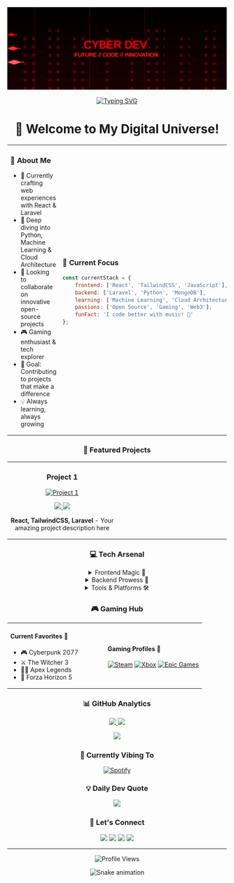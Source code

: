<div align="center">

<!-- We'll keep your header SVG -->
<img src="header.svg" width="800" alt="Welcome to My GitHub"/>

<!-- Typing SVG for dynamic welcome message -->
[![Typing SVG](https://readme-typing-svg.herokuapp.com?font=Fira+Code&pause=1000&color=FF0000&center=true&vCenter=true&width=435&lines=Full+Stack+Developer;Open+Source+Enthusiast;Continuous+Learner;Gaming+Aficionado)](https://git.io/typing-svg)

# 🚀 Welcome to My Digital Universe! 

<table>
<tr>
<td width="50%">
<h3>💫 About Me</h3>

- 🔭 Currently crafting web experiences with React & Laravel
- 🌱 Deep diving into Python, Machine Learning & Cloud Architecture
- 👯 Looking to collaborate on innovative open-source projects
- 🎮 Gaming enthusiast & tech explorer
- 🎯 Goal: Contributing to projects that make a difference
- 💡 Always learning, always growing
</td>
<td width="50%">

### 🎯 Current Focus

```javascript
const currentStack = {
    frontend: ['React', 'TailwindCSS', 'JavaScript'],
    backend: ['Laravel', 'Python', 'MongoDB'],
    learning: ['Machine Learning', 'Cloud Architecture'],
    passions: ['Open Source', 'Gaming', 'Web3'],
    funFact: 'I code better with music! 🎵'
};
```
</td>
</tr>
</table>

### 🌟 Featured Projects

<table>
<tr>
<td width="33%">
<h3 align="center">Project 1</h3>
<div align="center">
<a href="PROJECT_LINK" target="_blank"><img src="/api/placeholder/300/200" width="300" alt="Project 1"/></a>
<p>
<a href="PROJECT_LINK" target="_blank">
<img src="https://img.shields.io/badge/CODE-ff9?style=for-the-badge&logo=github&logoColor=black"/>
</a>
<a href="DEMO_LINK" target="_blank">
<img src="https://img.shields.io/badge/LIVE-000?style=for-the-badge&logo=vercel&logoColor=white"/>
</a>
</p>
<p><strong>React, TailwindCSS, Laravel</strong> - Your amazing project description here</p>
</div>
                                                                                      
</td>
<td width="33%">
<!-- Add more projects similarly -->
</td>
</tr>
</table>

### 💻 Tech Arsenal

<details>
<summary>Frontend Magic 🎨</summary>
<br>

![React](https://img.shields.io/badge/react-%2320232a.svg?style=for-the-badge&logo=react&logoColor=%2361DAFB)
![JavaScript](https://img.shields.io/badge/javascript-%23323330.svg?style=for-the-badge&logo=javascript&logoColor=%23F7DF1E)
![TailwindCSS](https://img.shields.io/badge/tailwindcss-%2338B2AC.svg?style=for-the-badge&logo=tailwind-css&logoColor=white)
![Bootstrap](https://img.shields.io/badge/bootstrap-%238511FA.svg?style=for-the-badge&logo=bootstrap&logoColor=white)
![SASS](https://img.shields.io/badge/SASS-hotpink.svg?style=for-the-badge&logo=SASS&logoColor=white)
![MUI](https://img.shields.io/badge/MUI-%230081CB.svg?style=for-the-badge&logo=mui&logoColor=white)
![TypeScript](https://img.shields.io/badge/typescript-%23007ACC.svg?style=for-the-badge&logo=typescript&logoColor=white)
![Next JS](https://img.shields.io/badge/Next-black?style=for-the-badge&logo=next.js&logoColor=white)

</details>

<details>
<summary>Backend Prowess 💪</summary>
<br>

![Laravel](https://img.shields.io/badge/laravel-%23FF2D20.svg?style=for-the-badge&logo=laravel&logoColor=white)
![Python](https://img.shields.io/badge/python-3670A0?style=for-the-badge&logo=python&logoColor=ffdd54)
![MongoDB](https://img.shields.io/badge/MongoDB-%234ea94b.svg?style=for-the-badge&logo=mongodb&logoColor=white)
![MySQL](https://img.shields.io/badge/mysql-%2300f.svg?style=for-the-badge&logo=mysql&logoColor=white)
![Redis](https://img.shields.io/badge/redis-%23DD0031.svg?style=for-the-badge&logo=redis&logoColor=white)
![Docker](https://img.shields.io/badge/docker-%230db7ed.svg?style=for-the-badge&logo=docker&logoColor=white)

</details>

<details>
<summary>Tools & Platforms 🛠️</summary>
<br>

![Vite](https://img.shields.io/badge/vite-%23646CFF.svg?style=for-the-badge&logo=vite&logoColor=white)
![Chart.js](https://img.shields.io/badge/chart.js-F5788D.svg?style=for-the-badge&logo=chart.js&logoColor=white)
![WordPress](https://img.shields.io/badge/WordPress-%23117AC9.svg?style=for-the-badge&logo=WordPress&logoColor=white)
![JWT](https://img.shields.io/badge/JWT-black?style=for-the-badge&logo=JSON%20web%20tokens)
![AWS](https://img.shields.io/badge/AWS-%23FF9900.svg?style=for-the-badge&logo=amazon-aws&logoColor=white)
![GitHub Actions](https://img.shields.io/badge/github%20actions-%232671E5.svg?style=for-the-badge&logo=githubactions&logoColor=white)

</details>

### 🎮 Gaming Hub

<table>
<tr>
<td width="50%">

#### Current Favorites 🎯
- 🎮 Cyberpunk 2077
- ⚔️ The Witcher 3
- 🏃‍♂️ Apex Legends
- 🚗 Forza Horizon 5

</td>
<td width="50%">

#### Gaming Profiles 🎯
[![Steam](https://img.shields.io/badge/steam-%23000000.svg?style=for-the-badge&logo=steam&logoColor=white)](YOUR_STEAM_PROFILE)
[![Xbox](https://img.shields.io/badge/xbox-%23107C10.svg?style=for-the-badge&logo=xbox&logoColor=white)](YOUR_XBOX_PROFILE)
[![Epic Games](https://img.shields.io/badge/epicgames-%23313131.svg?style=for-the-badge&logo=epicgames&logoColor=white)](YOUR_EPIC_PROFILE)

</td>
</tr>
</table>

### 📊 GitHub Analytics

<p align="center">
<a href="https://github.com/volfir1">
  <img height="180em" src="https://github-readme-stats.vercel.app/api?username=volfir1&theme=radical&show_icons=true&include_all_commits=true&count_private=true"/>
  <img height="180em" src="https://github-readme-stats.vercel.app/api/top-langs/?username=volfir1&theme=radical&layout=compact&langs_count=8"/>
</a>
</p>

<p align="center">
  <img src="https://github-profile-trophy.vercel.app/?username=volfir1&theme=radical&row=1&column=6" />
</p>

### 🎵 Currently Vibing To
[![Spotify](https://spotify-github-profile.vercel.app/api/view?uid=YOUR_SPOTIFY_ID&cover_image=true&theme=natemoo-re&show_offline=false&background_color=121212)](https://github.com/kittinan/spotify-github-profile)

### 💡 Daily Dev Quote
![](https://quotes-github-readme.vercel.app/api?type=horizontal&theme=radical)

### 🤝 Let's Connect

<p align="center">
<a href="YOUR_LINKEDIN"><img src="https://img.shields.io/badge/linkedin-%230077B5.svg?style=for-the-badge&logo=linkedin&logoColor=white"/></a>
<a href="YOUR_TWITTER"><img src="https://img.shields.io/badge/Twitter-%231DA1F2.svg?style=for-the-badge&logo=Twitter&logoColor=white"/></a>
<a href="https://instagram.com/_eilst_"><img src="https://img.shields.io/badge/Instagram-%23E4405F.svg?style=for-the-badge&logo=Instagram&logoColor=white"/></a>
<a href="https://reddit.com/user/Sparking20"><img src="https://img.shields.io/badge/Reddit-%23FF4500.svg?style=for-the-badge&logo=Reddit&logoColor=white"/></a>
</p>

---

<p align="center">
<img src="https://komarev.com/ghpvc/?username=volfir1&color=blueviolet&style=flat-square&label=Profile+Views" alt="Profile Views"/>
</p>

<!-- Snake animation -->
![Snake animation](https://github.com/{username}/raw/output/github-contribution-grid-snake.svg)

</div>
